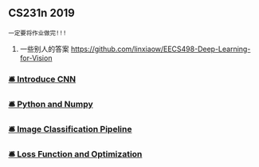 ## CS231n 2019

`一定要将作业做完!!!`

1. 一些别人的答案 https://github.com/linxiaow/EECS498-Deep-Learning-for-Vision

### [🛎 Introduce CNN](DL_FRAMEWORK/CS231n/Introduce.md)

### [🛎 Python and Numpy](DL_FRAMEWORK/CS231n/Python_And_Numpy.md)

### [🛎 Image Classification Pipeline](DL_FRAMEWORK/CS231n/Image_Classification_Pipeline.md) 

### [🛎 Loss Function and Optimization](DL_FRAMEWORK/CS231n/Loss_And_Optimization.md) 



